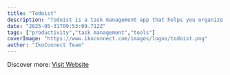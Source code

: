 ```yaml
---
title: "Todoist"
description: "Todoist is a task management app that helps you organize your tasks and projects in one place."
date: "2025-05-31T09:53:09.712Z"
tags: ["productivity","task management","tools"]
coverImage: "https://www.ikoconnect.com/images/logos/todoist.png"
author: "IkoConnect Team"
---
```


Discover more: [Visit Website](https://todoist.com/)
